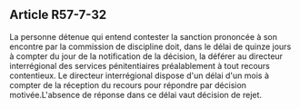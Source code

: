 Article R57-7-32
----
La personne détenue qui entend contester la sanction prononcée à son encontre
par la commission de discipline doit, dans le délai de quinze jours à compter du
jour de la notification de la décision, la déférer au directeur interrégional
des services pénitentiaires préalablement à tout recours contentieux. Le
directeur interrégional dispose d'un délai d'un mois à compter de la réception
du recours pour répondre par décision motivée.L'absence de réponse dans ce délai
vaut décision de rejet.
